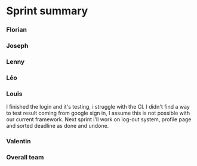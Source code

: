 Sprint <n> summary
================

### Florian

### Joseph

### Lenny

### Léo

### Louis
I finished the login and it's testing, i struggle with the CI. I didn't find a way to test result 
coming from google sign in, I assume this is not possible with our current framework. 
Next sprint i'll work on log-out system, profile page and sorted deadline as done and undone.
### Valentin

### Overall team